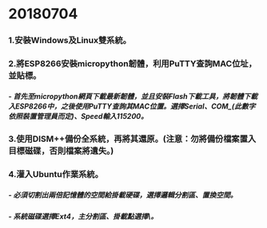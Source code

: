 # 20180704
### 1.安裝Windows及Linux雙系統。
### 2.將ESP8266安裝micropython韌體，利用PuTTY查詢MAC位址，並貼標。
##### - 首先至micropython網頁下載最新韌體，並且安裝Flash下載工具，將韌體下載入ESP8266中，之後使用PuTTY查詢其MAC位置。選擇Serial、COM_(此數字依照裝置管理員而定)、Speed輸入115200。
### 3.使用DISM++備份全系統，再將其還原。(注意：勿將備份檔案置入目標磁碟，否則檔案將遺失。)
### 4.灌入Ubuntu作業系統。
##### - 必須切割出兩倍記憶體的空間給掛載硬碟，選擇邏輯分割區、置換空間。
##### - 系統磁碟選擇Ext4，主分割區、掛載點選擇\。
